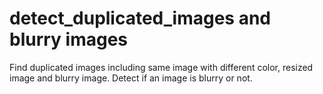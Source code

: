 # detect_duplicated_images and blurry images

Find duplicated images including same image with different color, resized image and blurry image.
Detect if an image is blurry or not.
